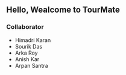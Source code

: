 ## Hello, Wealcome to TourMate 

### Collaborator
- Himadri Karan
- Sourik Das
- Arka Roy
- Anish Kar
- Arpan Santra